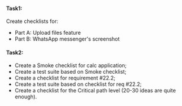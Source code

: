#### Task1:
 Create checklists for:
 
* Part A: Upload files feature
* Part B: WhatsApp messenger's screenshot

#### Task2:
* Create a Smoke checklist for calc application;
* Create a test suite based on Smoke checklist;
* Create a checklist for requirement #22.2;
* Create a test suite based on checklist for req #22.2;
* Create a checklist for the Critical path level (20-30 ideas are quite enough).
